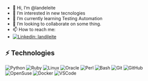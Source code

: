 - 👋 Hi, I’m @landeleite
- 👀 I’m interested in new tecnologies
- 🌱 I’m currently learning Testing Automation
- 💞️ I’m looking to collaborate on some thing.
- 📫 How to reach me:
- [![Linkedin: landileite](https://img.shields.io/badge/-Linkedin-blue?style=flat-square&logo=Linkedin&logoColor=white&link=https://www.linkedin.com/in/landileite/)](https://www.linkedin.com/in/landileite/)


## ⚡ Technologies

![Python](https://img.shields.io/badge/-Python-FFF000?style=curve-square&logo=python&logoColor=purple)
![Ruby](https://img.shields.io/badge/-Ruby-white?style=curve-square&logo=ruby&logoColor=red)
![Linux](https://img.shields.io/badge/-Linux-00008b?style=curve-square&logo=linux&logoColor=black)
![Oracle](https://img.shields.io/badge/Oracle%2011%20G-F80000?style=curve-square&logo=oracle&logoColor=white)
![Perl](https://img.shields.io/badge/Perl%205-blue?style=curve-square&logo=perl&logoColor=purple)
![Bash](https://img.shields.io/badge/Bash%20$_-green?style=curve-square&logo=bash&color=black)
![Git](https://img.shields.io/badge/-Git-black?style=curve-square&logo=git)
![GitHub](https://img.shields.io/badge/-GitHub-181717?style=curve-square&logo=github)
![OpenSuse](https://img.shields.io/badge/-OpenSuse-green?style=curve-square&logo=OpenSuse&logoColor=white)
![Docker](https://img.shields.io/badge/-Docker-blue?style=curve-square&logo=Docker&logoColor=white)
![VSCode](https://img.shields.io/badge/-VSCode-white?style=curve-square&logo=visual-studio-code&logoColor=blue)

<!---
landex/landex is a ✨ special ✨ repository because its `README.md` (this file) appears on your GitHub profile.
You can click the Preview link to take a look at your changes.
--->
